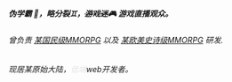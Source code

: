##### 伪学霸 💯，略分裂♊，~~游戏迷🎮~~ 游戏直播观众。

###### 曾负责 [某国民级MMORPG](http://xyq.163.com/) 以及 [某欧美史诗级MMORPG](https://wow.blizzard.cn/) 研发.

###### 现居某原始大陆，<span style="color:rgba(0,0,0,0.1)">低端</span>web开发者。

